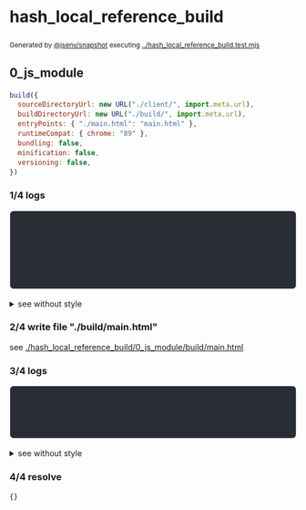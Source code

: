 # hash_local_reference_build

<sub>
  Generated by <a href="https://github.com/jsenv/core/tree/main/packages/independent/snapshot">@jsenv/snapshot</a> executing <a href="../hash_local_reference_build.test.mjs">../hash_local_reference_build.test.mjs</a>
</sub>

## 0_js_module

```js
build({
  sourceDirectoryUrl: new URL("./client/", import.meta.url),
  buildDirectoryUrl: new URL("./build/", import.meta.url),
  entryPoints: { "./main.html": "main.html" },
  runtimeCompat: { chrome: "89" },
  bundling: false,
  minification: false,
  versioning: false,
})
```

### 1/4 logs

![img](hash_local_reference_build/0_js_module/log_group.svg)

<details>
  <summary>see without style</summary>

```console

build "./main.html"
⠋ generate source graph
✔ generate source graph (done in <X> second)
⠋ generate build graph
✔ generate build graph (done in <X> second)
⠋ write files in build directory

```

</details>


### 2/4 write file "./build/main.html"

see [./hash_local_reference_build/0_js_module/build/main.html](./hash_local_reference_build/0_js_module/build/main.html)

### 3/4 logs

![img](hash_local_reference_build/0_js_module/log_group_1.svg)

<details>
  <summary>see without style</summary>

```console
✔ write files in build directory (done in <X> second)
--- build files ---  
- html : 1 (494 B / 100 %)
- total: 1 (494 B / 100 %)
--------------------
```

</details>


### 4/4 resolve

```js
{}
```